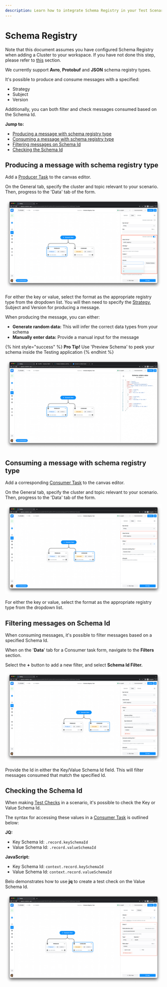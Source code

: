 ```yaml
---
description: Learn how to integrate Schema Registry in your Test Scenarios
---
```


# Schema Registry

Note that this document assumes you have configured Schema Registry when adding a Cluster to your workspace. If you have not done this step, please refer to [this](https://docs.testing.conduktor.io/getting-started/connect-to-a-kafka-cluster#schema-registry) section.

We currently support **Avro**, **Protobuf** and **JSON** schema registry types.&#x20;

It's possible to produce and consume messages with a specified:

* Strategy
* Subject
* Version

Additionally, you can both filter and check messages consumed based on the Schema Id.

**Jump to:**

* [Producing a message with schema registry type](schema-registry.md#producing-a-message-with-schema-registry-type)
* [Consuming a message with schema registry type](schema-registry.md#consuming-a-message-with-schema-registry-type)
* [Filtering messages on Schema Id](schema-registry.md#filtering-messages-on-schema-id)
* [Checking the Schema Id](schema-registry.md#checking-the-schema-id)

## Producing a message with schema registry type

Add a [Producer Task](tasks/producer-task.md) to the canvas editor.&#x20;

On the General tab, specify the cluster and topic relevant to your scenario. Then, progress to the 'Data' tab of the form.

![Specifying schema registry value type](<../../.gitbook/assets/image (8).png>)

For either the key or value, select the format as the appropriate registry type from the dropdown list. You will then need to specify the [Strategy](https://docs.confluent.io/platform/current/schema-registry/serdes-develop/index.html#sr-schemas-subject-name-strategy), Subject and Version for producing a message.

When producing the message, you can either:

* **Generate random data:** This will infer the correct data types from your schema
* **Manually enter data:** Provide a manual input for the message&#x20;

{% hint style="success" %}
**Pro Tip!** Use 'Preview Schema' to peek your schema inside the Testing application
{% endhint %}

![Preview Schema  ](<../../.gitbook/assets/image (3).png>)

## Consuming a message with schema registry type

Add a corresponding [Consumer Task](tasks/consumer-task.md) to the canvas editor.&#x20;

On the General tab, specify the cluster and topic relevant to your scenario. Then, progress to the 'Data' tab of the form.

![](<../../.gitbook/assets/image (4).png>)

For either the key or value, select the format as the appropriate registry type from the dropdown list.&#x20;

## Filtering messages on Schema Id

When consuming messages, it's possible to filter messages based on a specified Schema Id.

When on the '**Data**' tab for a Consumer task form, navigate to the **Filters** section.

Select the **+** button to add a new filter, and select **Schema Id Filter.**

![Schema Id Filter](<../../.gitbook/assets/image (1).png>)

Provide the Id in either the Key/Value Schema Id field. This will filter messages consumed that match the specified Id.

## Checking the Schema Id

When making [Test Checks](test-checks/) in a scenario, it's possible to check the Key or Value Schema Id.

The syntax for accessing these values in a [Consumer Task](tasks/consumer-task.md) is outlined below:

**JQ:**

* Key Schema Id: `.record.keySchemaId`
* Value Schema Id: `.record.valueSchemaId`

**JavaScript:**

* Key Schema Id: `context.record.keySchemaId`
* Value Schema Id: `context.record.valueSchemaId`

Belo demonstrates how to use **jq** to create a test check on the Value Schema Id.

![Checking Value Schema Id](<../../.gitbook/assets/image (6).png>)



